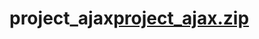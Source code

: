 # project_ajax[project_ajax.zip](https://github.com/valterdecastroo/project_ajax/files/7431824/project_ajax.zip)
